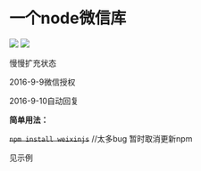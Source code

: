 # 一个node微信库

![](https://travis-ci.org/xiadd/weixin.js.svg?branch=master)
![](https://david-dm.org/xiadd/weixin.js.svg)

慢慢扩充状态

2016-9-9微信授权

2016-9-10自动回复

**简单用法：**

~~`npm install weixinjs`~~ //太多bug 暂时取消更新npm

见示例
